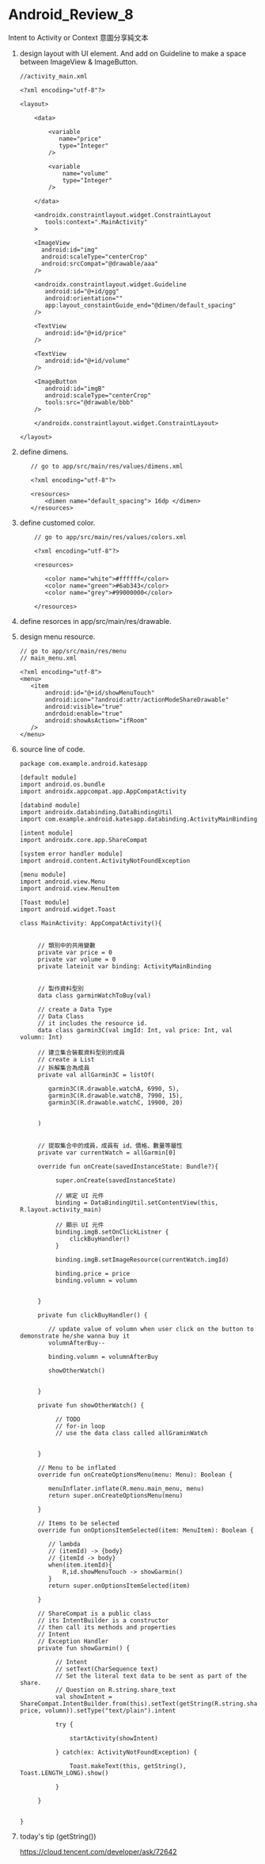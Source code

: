 # Android_Review_8
Intent to Activity or Context 意圖分享純文本


1. design layout with UI element. And add on Guideline to make a space between ImageView & ImageButton.

       //activity_main.xml
       
       <?xml encoding="utf-8"?>
       
       <layout>
       
           <data>
           
               <variable
                  name="price"
                  type="Integer"
               />
               
               <variable
                   name="volume"
                   type="Integer"
               />
               
           </data>
           
           <androidx.constraintlayout.widget.ConstraintLayout
              tools:context=".MainActivity"
           >
           
           <ImageView
             android:id="img"
             android:scaleType="centerCrop"
             android:srcCompat="@drawable/aaa"
           />
           
           <androidx.constraintlayout.widget.Guideline
              android:id="@+id/ggg"
              android:orientation=""
              app:layout_constaintGuide_end="@dimen/default_spacing"
           />
           
           <TextView
              android:id="@+id/price"
           />
           
           <TextView
              android:id="@+id/volume"
           />
           
           <ImageButton
              android:id="imgB"
              android:scaleType="centerCrop"
              tools:src="@drawable/bbb"
           />
           
           </androidx.constraintlayout.widget.ConstraintLayout>
       
       </layout>
       
2. define dimens.

          // go to app/src/main/res/values/dimens.xml
          
          <?xml encoding="utf-8"?>
          
          <resources>
              <dimen name="default_spacing"> 16dp </dimen>
          </resources>

3. define customed color.

           // go to app/src/main/res/values/colors.xml
           
           <?xml encoding="utf-8"?>
           
           <resources>
           
              <color name="white">#ffffff</color>
              <color name="green">#6ab343</color>
              <color name="grey">#99000000</color>
              
           </resources>

4. define resorces in app/src/main/res/drawable.

5. design menu resource.

       // go to app/src/main/res/menu
       // main_menu.xml
       
       <?xml encoding="utf-8">
       <menu>
          <item
              android:id="@+id/showMenuTouch"
              android:icon="?android:attr/actionModeShareDrawable"
              android:visible="true"
              andrdoid:enable="true"
              android:showAsAction="ifRoom"
          />
       </menu>

6. source line of code.

       package com.example.android.katesapp
       
       [default module]
       import android.os.bundle
       import androidx.appcompat.app.AppCompatActivity
       
       [databind module]
       import androidx.databinding.DataBindingUtil
       import com.example.android.katesapp.databinding.ActivityMainBinding
       
       [intent module]
       import androidx.core.app.ShareCompat
       
       [system error handler module]
       import android.content.ActivityNotFoundException
       
       [menu module]
       import android.view.Menu
       import android.view.MenuItem
       
       [Toast module]
       import android.widget.Toast
       
       class MainActivity: AppCompatActivity(){
       
          
            // 類別中的共用變數
            private var price = 0
            private var volume = 0
            private lateinit var binding: ActivityMainBinding
            
            
            // 製作資料型別
            data class garminWatchToBuy(val)
            
            // create a Data Type
            // Data Class
            // it includes the resource id.
            data class garmin3C(val imgId: Int, val price: Int, val volumn: Int)
            
            // 建立集合裝載資料型別的成員
            // create a List
            // 拆解集合為成員
            private val allGarmin3C = listOf(
            
               garmin3C(R.drawable.watchA, 6990, 5),
               garmin3C(R.drawable.watchB, 7990, 15),
               garmin3C(R.drawable.watchC, 19900, 20)
            
            
            )
            
            
            // 提取集合中的成員，成員有 id、價格、數量等屬性
            private var currentWatch = allGarmin[0]
       
            override fun onCreate(savedInstanceState: Bundle?){
            
                 super.onCreate(savedInstanceState)
                 
                 // 綁定 UI 元件
                 binding = DataBindingUtil.setContentView(this, R.layout.activity_main)
                 
                 // 顯示 UI 元件
                 binding.imgB.setOnClickListner {
                     clickBuyHandler()
                 }
                 
                 binding.imgB.setImageResource(currentWatch.imgId)
                 
                 binding.price = price
                 binding.volumn = volumn
           
                 
            }
            
            private fun clickBuyHandler() {
               
               // update value of volumn when user click on the button to demonstrate he/she wanna buy it
               volumnAfterBuy--
               
               binding.volumn = volumnAfterBuy
               
               showOtherWatch()
            
            
            }
            
            private fun showOtherWatch() {
            
                 // TODO
                 // for-in loop
                 // use the data class called allGraminWatch 
            
            
            } 
            
            // Menu to be inflated
            override fun onCreateOptionsMenu(menu: Menu): Boolean {
            
               menuInflater.inflate(R.menu.main_menu, menu)
               return super.onCreateOptionsMenu(menu)
               
            }
            
            // Items to be selected
            override fun onOptionsItemSelected(item: MenuItem): Boolean {
            
               // lambda
               // (itemId) -> {body}
               // {itemId -> body}
               when(item.itemId){
                   R,id.showMenuTouch -> showGarmin()
               }
               return super.onOptionsItemSelected(item)
            
            }
            
            // ShareCompat is a public class
            // its IntentBuilder is a constructor
            // then call its methods and properties
            // Intent 
            // Exception Handler
            private fun showGarmin() {
            
                 // Intent
                 // setText(CharSequence text) 
                 // Set the literal text data to be sent as part of the share.
                 // Question on R.string.share_text
                 val showIntent = ShareCompat.IntentBuilder.from(this).setText(getString(R.string.share_text, price, volumn)).setType("text/plain").intent
                 
                 try {
                 
                     startActivity(showIntent)
                 
                 } catch(ex: ActivityNotFoundException) {
                 
                     Toast.makeText(this, getString(), Toast.LENGTH_LONG).show()
                 
                 }
            
            }
                   
       
       }


7. today's tip (getString())

   https://cloud.tencent.com/developer/ask/72642
